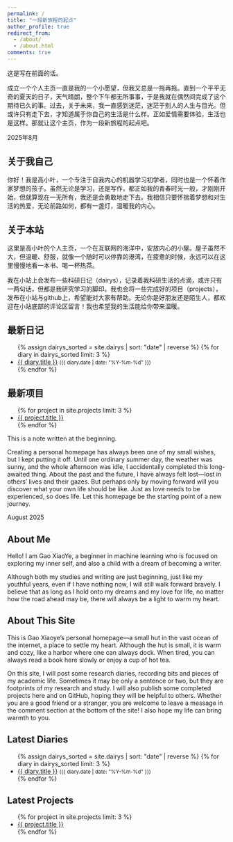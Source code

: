 ```yaml
---
permalink: /
title: "一段新旅程的起点"
author_profile: true
redirect_from: 
  - /about/
  - /about.html
comments: true
---
```


<div class="lang-zh">
  
这是写在前面的话。

成立一个个人主页一直是我的一个小愿望，但我又总是一拖再拖。直到一个平平无奇的夏天的日子，天气晴朗，整个下午都无所事事，于是我就在偶然间完成了这个期待已久的事。过去，关于未来，我一直感到迷茫，迷茫于别人的人生与目光。但或许只有走下去，才知道属于你自己的生活是什么样。正如爱情需要体验，生活也是这样。那就让这个主页，作为一段新旅程的起点吧。

2025年8月

## 关于我自己

你好！我是高小叶，一个专注于自我内心的机器学习初学者，同时也是一个怀着作家梦想的孩子。虽然无论是学习，还是写作，都正如我的青春时光一般，才刚刚开始，但就算现在一无所有，我还是会勇敢地走下去。我相信只要怀揣着梦想和对生活的热爱，无论前路如何，都有一盏灯，温暖我的内心。

## 关于本站

这里是高小叶的个人主页，一个在互联网的海洋中，安放内心的小屋。屋子虽然不大，但温暖、舒服，就像一个随时可以停靠的港湾，在疲惫的时候，永远可以在这里慢慢地看一本书、喝一杯热茶。

我在小站上会发布一些科研日记（dairys），记录着我科研生活的点滴，或许只有一两句话，但都是我研究学习的脚印。我也会将一些完成好的项目（projects），发布在小站与github上，希望能对大家有帮助。无论你是好朋友还是陌生人，都欢迎在小站底部的评论区留言！我也希望我的生活能给你带来温暖。

## 最新日记
<ul class="archive__item-list">
{% assign dairys_sorted = site.dairys | sort: "date" | reverse %}
{% for diary in dairys_sorted limit: 3 %}
  <li><a href="{{ diary.url | relative_url }}">{{ diary.title }}</a>
      <small>({{ diary.date | date: "%Y-%m-%d" }})</small></li>
{% endfor %}
</ul>


## 最新项目
<ul class="archive__item-list">
{% for project in site.projects limit: 3 %}
<li><a href="{{ project.url | relative_url }}">{{ project.title }}</a></li>
{% endfor %}
</ul>

</div>

<div class="lang-en">

This is a note written at the beginning.

Creating a personal homepage has always been one of my small wishes, but I kept putting it off. Until one ordinary summer day, the weather was sunny, and the whole afternoon was idle, I accidentally completed this long-awaited thing. About the past and the future, I have always felt lost—lost in others’ lives and their gazes. But perhaps only by moving forward will you discover what your own life should be like. Just as love needs to be experienced, so does life. Let this homepage be the starting point of a new journey.

August 2025

## About Me

Hello! I am Gao XiaoYe, a beginner in machine learning who is focused on exploring my inner self, and also a child with a dream of becoming a writer.

Although both my studies and writing are just beginning, just like my youthful years, even if I have nothing now, I will still walk forward bravely. I believe that as long as I hold onto my dreams and my love for life, no matter how the road ahead may be, there will always be a light to warm my heart.

## About This Site

This is Gao Xiaoye’s personal homepage—a small hut in the vast ocean of the internet, a place to settle my heart. Although the hut is small, it is warm and cozy, like a harbor where one can always dock. When tired, you can always read a book here slowly or enjoy a cup of hot tea.

On this site, I will post some research diaries, recording bits and pieces of my academic life. Sometimes it may be only a sentence or two, but they are footprints of my research and study. I will also publish some completed projects here and on GitHub, hoping they will be helpful to others. Whether you are a good friend or a stranger, you are welcome to leave a message in the comment section at the bottom of the site! I also hope my life can bring warmth to you.

## Latest Diaries
<ul class="archive__item-list">
{% assign dairys_sorted = site.dairys | sort: "date" | reverse %}
{% for diary in dairys_sorted limit: 3 %}
  <li><a href="{{ diary.url | relative_url }}">{{ diary.title }}</a>
      <small>({{ diary.date | date: "%Y-%m-%d" }})</small></li>
{% endfor %}
</ul>

## Latest Projects
<ul class="archive__item-list">
{% for project in site.projects limit: 3 %}
<li><a href="{{ project.url | relative_url }}">{{ project.title }}</a></li>
{% endfor %}
</ul>

</div>


